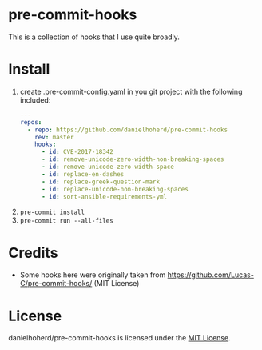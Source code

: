 # pre-commit-hooks

This is a collection of hooks that I use quite broadly.

# Install

1. create .pre-commit-config.yaml in you git project with the following included:
   ```yaml
   ---
   repos:
     - repo: https://github.com/danielhoherd/pre-commit-hooks
       rev: master
       hooks:
         - id: CVE-2017-18342
         - id: remove-unicode-zero-width-non-breaking-spaces
         - id: remove-unicode-zero-width-space
         - id: replace-en-dashes
         - id: replace-greek-question-mark
         - id: replace-unicode-non-breaking-spaces
         - id: sort-ansible-requirements-yml
   ```
2. `pre-commit install`
3. `pre-commit run --all-files`

# Credits

- Some hooks here were originally taken from <https://github.com/Lucas-C/pre-commit-hooks/> (MIT License)

# License

danielhoherd/pre-commit-hooks is licensed under the [MIT License](LICENSE).
